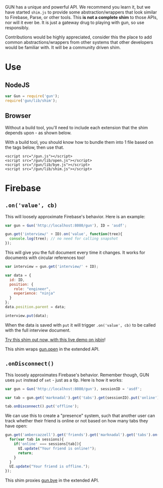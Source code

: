 GUN has a unique and powerful API. We recommend you learn it, but we have started `shim.js` to provide some abstraction/wrappers that look similar to Firebase, Parse, or other tools. This **is not a complete shim** to those APIs, nor will it ever be. It is just a gateway drug to playing with gun, so use responsibly.

Contributions would be highly appreciated, consider this the place to add common abstractions/wrappers from other systems that other developers would be familiar with. It will be a community driven shim.

# Use

## NodeJS
```javascript
var Gun = require('gun');
require('gun/lib/shim');
```

## Browser
Without a build tool, you'll need to include each extension that the shim depends upon - as shown below.

With a build tool, you should know how to bundle them into 1 file based on the tags below, then use that.
```
<script src="/gun.js"></script>
<script src="/gun/lib/open.js"></script>
<script src="/gun/lib/bye.js"></script>
<script src="/gun/lib/shim.js"></script>
```

# Firebase

## `.on('value', cb)`

This will loosely approximate Firebase's behavior. Here is an example:

```javascript
var gun = Gun('http://localhost:8080/gun'), ID = 'asdf';

gun.get('interview/' + ID).on('value', function(tree){
  console.log(tree); // no need for calling snapshot
});
```

This will give you the full document every time it changes. It works for documents with circular references too!

```javascript
var interview = gun.get('interview/' + ID);

var data = {
  id: ID,
  position: {
    role: "engineer",
    experience: "ninja"
  }
};
data.position.parent = data;

interview.put(data);
```

When the data is saved with `put` it will trigger `.on('value', cb)` to be called with the full interview document.

[Try this shim out now, with this live demo on jsbin](http://jsbin.com/xodoxolawa/edit?html,js,console)!

This shim wraps [gun.open](https://github.com/amark/gun/wiki/API#open) in the extended API.

## `.onDisconnect()`

This loosely approximates Firebase's behavior. Remember though, GUN uses `put` instead of `set` - just as a tip. Here is how it works:

```javascript
var gun = Gun('http://localhost:8080/gun'), sessionID = 'asdf';

var tab = gun.get('marknadal').get('tabs').get(sessionID).put('online');

tab.onDisconnect().put('offline');
```

We can use this to create a "presence" system, such that another user can track whether their friend is online or not based on how many tabs they have open:

```javascript
gun.get('ambercazzell').get('friends').get('marknadal').get('tabs').on('value', function(sessions){
  for(var tab in sessions){
    if('online' === sessions[tab]){
      UI.update("Your friend is online!");
      return;
    }
  }
  UI.update("Your friend is offline.");
});
```

This shim proxies [gun.bye](https://github.com/amark/gun/wiki/API#bye) in the extended API.